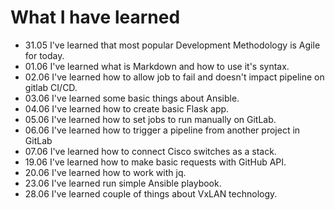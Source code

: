 # What I have learned #
- 31.05 I've learned that most popular Development Methodology is Agile for today.
- 01.06 I've learned what is Markdown and how to use it's syntax.
- 02.06 I've learned how to allow job to fail and doesn't impact pipeline on gitlab CI/CD.
- 03.06 I've learned some basic things about Ansible.
- 04.06 I've learned how to create basic Flask app.
- 05.06 I've learned how to set jobs to run manually on GitLab.
- 06.06 I've learned how to trigger a pipeline from another project in GitLab
- 07.06 I've learned how to connect Cisco switches as a stack.
- 19.06 I've learned how to make basic requests with GitHub API.
- 20.06 I've learned how to work with jq.
- 23.06 I've learned run simple Ansible playbook.
- 28.06 I've learned couple of things about VxLAN technology. 

